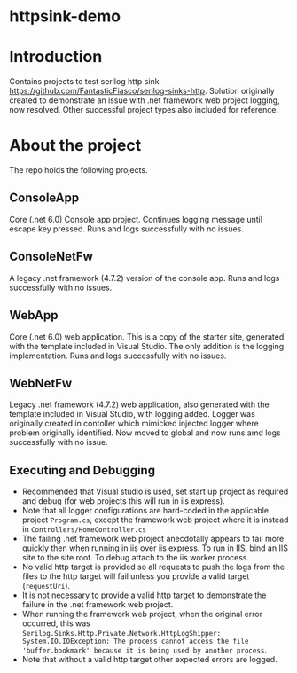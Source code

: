 # httpsink-demo

# Introduction

Contains projects to test serilog http sink https://github.com/FantasticFiasco/serilog-sinks-http. Solution originally created to demonstrate
an issue with .net framework web project logging, now resolved. Other successful project types also included for reference.

# About the project

The repo holds the following projects.

## ConsoleApp 

Core (.net 6.0) Console app project. Continues logging message until escape key pressed. Runs and logs successfully with no issues.

## ConsoleNetFw

A legacy .net framework (4.7.2) version of the console app. Runs and logs successfully with no issues.

## WebApp

Core (.net 6.0) web application.
This is a copy of the starter site, generated with the template included in Visual Studio. The only addition is the logging implementation.
Runs and logs successfully with no issues.

## WebNetFw

Legacy .net framework (4.7.2) web application, also generated with the template included in Visual Studio, with logging added. Logger was originally
created in contoller which mimicked injected logger where problem originally identified. Now moved to global and now runs amd logs successfully with no issue.

## Executing and Debugging

* Recommended that Visual studio is used, set start up project as required and debug (for web projects this will run in iis express).
* Note that all logger configurations are hard-coded in the applicable project ```Program.cs```, except the framework web project where it is instead in ```Controllers/HomeController.cs```
* The failing .net framework web project anecdotally appears to fail more quickly then when running in iis over iis express. To run in IIS, bind an IIS site to the site root. To debug attach to the iis worker process.
* No valid http target is provided so all requests to push the logs from the files to the http target will fail unless you provide a valid target (```requestUri```).
* It is not necessary to provide a valid http target to demonstrate the failure in the .net framework web project.
* When running the framework web project, when the original error occurred, this was ```Serilog.Sinks.Http.Private.Network.HttpLogShipper: System.IO.IOException: The process cannot access the file 'buffer.bookmark' because it is being used by another process```.
* Note that without a valid http target other expected errors are logged.


